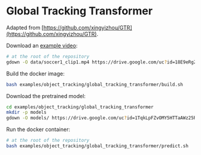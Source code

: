 # Global Tracking Transformer

Adapted from [https://github.com/xingyizhou/GTR](https://github.com/xingyizhou/GTR).

Download an [example video](https://drive.google.com/file/d/18E9eRgZBaYlH_O6gB2Evrv96swa8MabU/view?usp=sharing):

```bash
# at the root of the repository
gdown -O data/soccer1_clip1.mp4 https://drive.google.com/uc?id=18E9eRgZBaYlH_O6gB2Evrv96swa8MabU
```

Build the docker image:

```bash
bash examples/object_tracking/global_tracking_transformer/build.sh
```

Download the pretrained model:

```bash
cd examples/object_tracking/global_tracking_transformer
mkdir -p models
gdown -O models/ https://drive.google.com/uc?id=1TqkLpFZvOMY5HTTaAWz25RxtLHdzQ-CD
```

Run the docker container:

```bash
# at the root of the repository
bash examples/object_tracking/global_tracking_transformer/predict.sh
```
